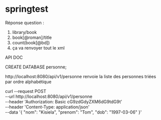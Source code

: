 # springtest

Réponse question :

1) library/book
2) book[@roman]/title
3) count(book[@bd])
4) ça va renvoyer tout le xml

API DOC

CREATE DATABASE personne;

http://localhost:8080/api/v1/personne renvoie la liste des personnes triées par ordre alphabétique

curl --request POST \
  --url http://localhost:8080/api/v1/personne \
  --header 'Authorization: Basic cG9zdGdyZXM6dG9tdG9t' \
  --header 'Content-Type: application/json' \
  --data '{
	"nom": "Kisiela",
	"prenom": "Tom",
	"dob": "1997-03-06"
}'